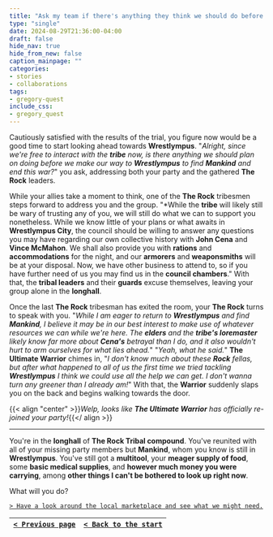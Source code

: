 ```yaml
---
title: "Ask my team if there's anything they think we should do before we make preparations to continue on to Wrestlympus."
type: "single"
date: 2024-08-29T21:36:00-04:00
draft: false
hide_nav: true
hide_from_new: false
caption_mainpage: ""
categories:
- stories
- collaborations
tags:
- gregory-quest
include_css:
- gregory_quest
---
```


Cautiously satisfied with the results of the trial, you figure now would be a good time to start looking ahead towards **Wrestlympus**. "*Alright, since we're free to interact with the **tribe** now, is there anything we should plan on doing before we make our way to **Wrestlympus** to find **Mankind** and end this war?*" you ask, addressing both your party and the gathered **The Rock** leaders.

While your allies take a moment to think, one of the **The Rock** tribesmen steps forward to address you and the group. "*While the **tribe** will likely still be wary of trusting any of you, we will still do what we can to support you nonetheless. While we know little of your plans or what awaits in **Wrestlympus City**, the council should be willing to answer any questions you may have regarding our own collective history with **John Cena** and **Vince McMahon**. We shall also provide you with **rations** and **accommodations** for the night, and our **armorers** and **weaponsmiths** will be at your disposal. Now, we have other business to attend to, so if you have further need of us you may find us in the **council chambers**." With that, the **tribal leaders** and their **guards** excuse themselves, leaving your group alone in the **longhall**.

Once the last **The Rock** tribesman has exited the room, your **The Rock** turns to speak with you. "*While I am eager to return to **Wrestlympus** and find **Mankind**, I believe it may be in our best interest to make use of whatever resources we can while we're here. The **elders** and the **tribe's loremaster** likely know far more about **Cena's** betrayal than I do, and it also wouldn't hurt to arm ourselves for what lies ahead.*" "*Yeah, what he said.*" **The Ultimate Warrior** chimes in, "*I don't know much about these **Rock** fellas, but after what happened to all of us the first time we tried tackling **Wrestlympus** I think we could use all the help we can get. I don't wanna turn any greener than I already am!*" With that, the **Warrior** suddenly slaps you on the back and begins walking towards the door.

{{< align "center" >}}*Welp, looks like **The Ultimate Warrior** has officially re-joined your party!*{{</ align >}}

---

You're in the **longhall** of **The Rock Tribal compound**. You've reunited with all of your missing party members but **Mankind**, whom you know is still in **Wrestlympus**. You've still got a **multitool**, your **meager supply of food**, some **basic medical supplies**, and **however much money you were carrying**, among **other things I can't be bothered to look up right now**.

What will you do?

[``> Have a look around the local marketplace and see what we might need.``](../148)

|[``< Previous page``](../146)|[``< Back to the start``](../)|
|---|---|